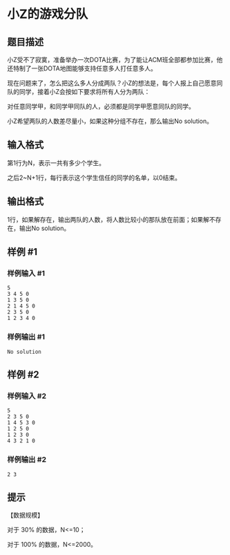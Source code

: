 # 小Z的游戏分队

## 题目描述

小Z受不了寂寞，准备举办一次DOTA比赛，为了能让ACM班全部都参加比赛，他还特制了一张DOTA地图能够支持任意多人打任意多人。

现在问题来了，怎么把这么多人分成两队？小Z的想法是，每个人报上自己愿意同队的同学，接着小Z会按如下要求将所有人分为两队：

对任意同学甲，和同学甲同队的人，必须都是同学甲愿意同队的同学。

小Z希望两队的人数差尽量小，如果这种分组不存在，那么输出No solution。


## 输入格式

第1行为N，表示一共有多少个学生。

之后2~N+1行，每行表示这个学生信任的同学的名单，以0结束。


## 输出格式

1行，如果解存在，输出两队的人数，将人数比较小的那队放在前面；如果解不存在，输出No solution。


## 样例 #1

### 样例输入 #1
```
5
3 4 5 0
1 3 5 0
2 1 4 5 0
2 3 5 0
1 2 3 4 0
```

### 样例输出 #1

```
No solution
```

## 样例 #2

### 样例输入 #2
```
5
2 3 5 0
1 4 5 3 0
1 2 5 0
1 2 3 0
4 3 2 1 0
```

### 样例输出 #2

```
2 3
```

## 提示

【数据规模】

对于 30% 的数据，N<=10；

对于 100% 的数据，N<=2000。

